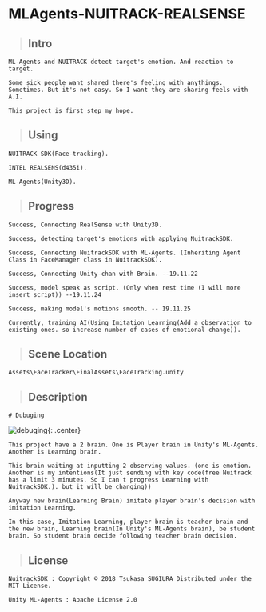 MLAgents-NUITRACK-REALSENSE
===

 > ## Intro

    ML-Agents and NUITRACK detect target's emotion. And reaction to target.

    Some sick people want shared there's feeling with anythings. Sometimes. But it's not easy. So I want they are sharing feels with A.I.

    This project is first step my hope.

 > ## Using

    NUITRACK SDK(Face-tracking).

    INTEL REALSENS(d435i).

    ML-Agents(Unity3D).

 > ## Progress

    Success, Connecting RealSense with Unity3D.

    Success, detecting target's emotions with applying NuitrackSDK.

    Success, Connecting NuitrackSDK with ML-Agents. (Inheriting Agent Class in FaceManager class in NuitrackSDK).

    Success, Connecting Unity-chan with Brain. --19.11.22

    Success, model speak as script. (Only when rest time (I will more insert script)) --19.11.24

    Success, making model's motions smooth. -- 19.11.25

    Currently, training AI(Using Imitation Learning(Add a observation to existing ones. so increase number of cases of emotional change)).

 > ## Scene Location

    Assets\FaceTracker\FinalAssets\FaceTracking.unity

 > ## Description
   
    # Dubuging
   
![debuging](https://user-images.githubusercontent.com/45858414/78201066-a134da00-74cb-11ea-8d82-1a9d26a8d9a8.png){: .center}
    
    This project have a 2 brain. One is Player brain in Unity's ML-Agents. Another is Learning brain.

    This brain waiting at inputting 2 observing values. (one is emotion. Another is my intentions(It just sending with key code(free Nuitrack has a limit 3 minutes. So I can't progress Learning with NuitrackSDK.). but it will be changing)) 

    Anyway new brain(Learning Brain) imitate player brain's decision with imitation Learning.

    In this case, Imitation Learning, player brain is teacher brain and the new brain, Learning brain(In Unity's ML-Agents brain), be student brain. So student brain decide following teacher brain decision.

 > ## License

    NuitrackSDK : Copyright © 2018 Tsukasa SUGIURA Distributed under the MIT License.

    Unity ML-Agents : Apache License 2.0
